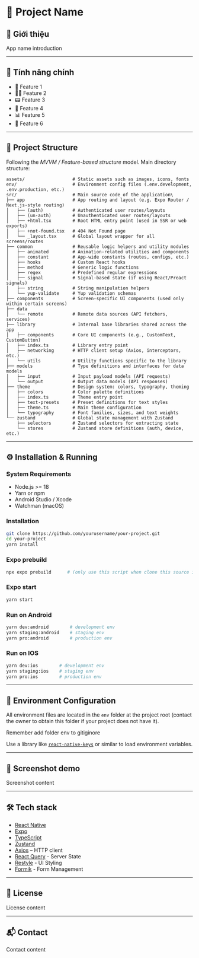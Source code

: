 
# 📱 Project Name

## 🚀 Giới thiệu

App name introduction

---

## 🧠 Tính năng chính

- 🔐 Feature 1
- 🧑‍💼 Feature 2
- 📟 Feature 3
- 🚨 Feature 4
- 📊 Feature 5
- 🧩 Feature 6

---

## 🧱 Project Structure

Following the _MVVM / Feature-based structure_ model. Main directory structure:

```
assets/                  # Static assets such as images, icons, fonts
env/                     # Environment config files (.env.development, .env.production, etc.)
src/                     # Main source code of the application\
├── app                  # App routing and layout (e.g. Expo Router / Next.js-style routing)
│   ├── (auth)           # Authenticated user routes/layouts
│   ├── (un-auth)        # Unauthenticated user routes/layouts
│   ├── +html.tsx        # Root HTML entry point (used in SSR or web exports)
│   ├── +not-found.tsx   # 404 Not Found page
│   └── _layout.tsx      # Global layout wrapper for all screens/routes
├── common               # Reusable logic helpers and utility modules
│   ├── animated         # Animation-related utilities and components
│   ├── constant         # App-wide constants (routes, configs, etc.)
│   ├── hooks            # Custom React hooks
│   ├── method           # Generic logic functions
│   ├── regex            # Predefined regular expressions
│   ├── signal           # Signal-based state (if using React/Preact signals)
│   ├── string           # String manipulation helpers
│   └── yup-validate     # Yup validation schemas
├── components           # Screen-specific UI components (used only within certain screens)
├── data                 
│   └── remote           # Remote data sources (API fetchers, services)
├── library              # Internal base libraries shared across the app
│   ├── components       # Core UI components (e.g., CustomText, CustomButton)
│   ├── index.ts         # Library entry point
│   ├── networking       # HTTP client setup (Axios, interceptors, etc.)
│   └── utils            # Utility functions specific to the library
├── models               # Type definitions and interfaces for data models
│   ├── input            # Input payload models (API requests)
│   └── output           # Output data models (API responses)
├── theme                # Design system: colors, typography, theming
│   ├── colors           # Color palette definitions
│   ├── index.ts         # Theme entry point
│   ├── text-presets     # Preset definitions for text styles
│   ├── theme.ts         # Main theme configuration
│   └── typography       # Font families, sizes, and text weights
└── zustand              # Global state management with Zustand
    ├── selectors        # Zustand selectors for extracting state
    └── stores           # Zustand store definitions (auth, device, etc.)
```

---

## ⚙️ Installation & Running

### System Requirements

- Node.js >= 18
- Yarn or npm
- Android Studio / Xcode
- Watchman (macOS)

### Installation

```bash
git clone https://github.com/yourusername/your-project.git
cd your-project
yarn install
```

### Expo prebuild

```bash
npx expo prebuild      # (only use this script when clone this source in first time or install new native library)
```

### Expo start

```bash
yarn start
```

### Run on Android

```bash
yarn dev:android        # development env
yarn staging:android    # staging env
yarn pro:android        # production env
```

### Run on IOS

```bash
yarn dev:ios        # development env
yarn staging:ios    # staging env
yarn pro:ios        # production env
```

---

## 🔐 Environment Configuration

All environment files are located in the `env` folder at the project root (contact the owner to obtain this folder if your project does not have it).

Remember add folder env to gitiginore

Use a library like [`react-native-keys`](https://github.com/numandev1/react-native-keys) or similar to load environment variables.

---

## 📸 Screenshot demo

Screenshot content

---

## 🛠️ Tech stack

- [React Native](https://reactnative.dev/)
- [Expo](https://docs.expo.dev/)
- [TypeScript](https://www.typescriptlang.org/)
- [Zustand](https://zustand.docs.pmnd.rs/getting-started/introduction)
- [Axios](https://axios-http.com/) – HTTP client
- [React Query](https://tanstack.com/query/v4/docs/framework/react/overview) - Server State
- [Restyle](https://shopify.github.io/restyle/) - UI Styling
- [Formik](https://formik.org/) - Form Management

---


## 📄 License

License content

---

## 📬 Contact

Contact content